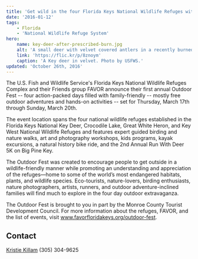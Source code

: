 ```yaml
---
title: 'Get wild in the four Florida Keys National Wildlife Refuges with the first annual Outdoor Fest, March 17th-20th'
date: '2016-01-12'
tags:
    - Florida
    - 'National Wildlife Refuge System'
hero:
    name: key-deer-after-prescribed-burn.jpg
    alt: 'A small deer with velvet covered antlers in a recently burned forest.'
    link: 'https://flic.kr/p/8znoym'
    caption: 'A Key deer in velvet. Photo by USFWS.'
updated: 'October 26th, 2016'
---
```


The U.S. Fish and Wildlife Service's Florida Keys National Wildlife Refuges Complex and their Friends group FAVOR announce their first annual Outdoor Fest -- four action-packed days filled with family-friendly -- mostly free outdoor adventures and hands-on activities -- set for Thursday, March 17th through Sunday, March 20th.  

The event location spans the four national wildlife refuges established in the Florida Keys National Key Deer, Crocodile Lake, Great White Heron, and Key West National Wildlife Refuges and features expert guided birding and nature walks, art and photography workshops, kids programs, kayak excursions, a natural history bike ride, and the 2nd Annual Run With Deer 5K on Big Pine Key.

The Outdoor Fest was created to encourage people to get outside in a wildlife-friendly manner while promoting an understanding and appreciation of the refuges—home to some of the world’s most endangered habitats, plants, and wildlife species.  Eco-tourists, nature-lovers, birding enthusiasts, nature photographers, artists, runners, and outdoor adventure-inclined families will find much to explore in the four day outdoor extravaganza.

The Outdoor Fest is brought to you in part by the Monroe County Tourist Development Council.  For more information about the refuges, FAVOR, and the list of events, visit www.favorfloridakeys.org/outdoor-fest.

## Contact

[Kristie Killam](flkeysoutdoorfest@gmail.com) (305) 304-9625
